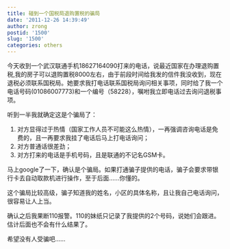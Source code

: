 ```yaml
---
title: 碰到一个国税局退购置税的骗局
date: '2011-12-26 14:39:49'
author: zrong
postid: '1500'
slug: '1500'
categories: others
---
```


今天收到一个武汉联通手机18627164090打来的电话，说最近国家在办理退购置税,我的房子可以退购置税8000左右，由于前段时间给我发的信件我没收到，现在退税必须联系国税局。她要求我打电话联系国税局询问相关事项，同时给了我一个电话号码(01086007773)和一个编号（58228），嘱咐我立即电话过去询问退税事项。

听到一半我就确定这是个骗局了：

1.  对方显得过于热情（国家工作人员不可能这么热情），一再强调咨询电话是免费的，且一再要求我挂了电话后马上打电话询问；
2.  对方普通话很差劲；
3.  对方打来的电话是手机号码，且是联通的不记名GSM卡。

马上google了一下，确认是个骗局。如果打通骗子提供的电话，骗子会要求带银行卡去自动取款机进行操作，至于后面……你懂的。

这个骗局比较高级，骗子知道我的姓名，小区的具体名称，且让我自己电话询问，很容易让人上当。

确认之后我果断110报警。110的妹纸只记录了我提供的2个号码，说她们会跟进。估计后面也不会有什么结果了。

希望没有人受骗吧……

